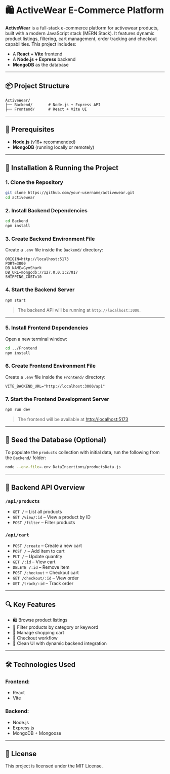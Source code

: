 
# 🛍️ ActiveWear E-Commerce Platform

**ActiveWear** is a full-stack e-commerce platform for activewear products, built with a modern JavaScript stack (MERN Stack). It features dynamic product listings, filtering, cart management, order tracking and checkout capabilities. This project includes:

- A **React + Vite** frontend
- A **Node.js + Express** backend
- **MongoDB** as the database

---

## 📦 Project Structure

```
ActiveWear/
├── Backend/       # Node.js + Express API
├── Frontend/      # React + Vite UI
```

---

## 🧩 Prerequisites

- **Node.js** (v16+ recommended)
- **MongoDB** (running locally or remotely)

---

## 🚀 Installation & Running the Project

### 1. Clone the Repository

```bash
git clone https://github.com/your-username/activewear.git
cd activewear
```

### 2. Install Backend Dependencies

```bash
cd Backend
npm install
```

### 3. Create Backend Environment File

Create a `.env` file inside the `Backend/` directory:

```env
ORIGIN=http://localhost:5173
PORT=3000
DB_NAME=GymShark
DB_URL=mongodb://127.0.0.1:27017
SHIPPING_COST=10
```

### 4. Start the Backend Server

```bash
npm start
```

> The backend API will be running at `http://localhost:3000`.

---

### 5. Install Frontend Dependencies

Open a new terminal window:

```bash
cd ../Frontend
npm install
```

### 6. Create Frontend Environment File

Create a `.env` file inside the `Frontend/` directory:

```env
VITE_BACKEND_URL="http://localhost:3000/api"
```

### 7. Start the Frontend Development Server

```bash
npm run dev
```

> The frontend will be available at [http://localhost:5173](http://localhost:5173)

---

## 🌱 Seed the Database (Optional)

To populate the `products` collection with initial data, run the following from the `Backend/` folder:

```bash
node --env-file=.env DataInsertions/productsData.js
```

---

## 🔗 Backend API Overview

### `/api/products`
- `GET /` – List all products
- `GET /view/:id` – View a product by ID
- `POST /filter` – Filter products

### `/api/cart`
- `POST /create` – Create a new cart
- `POST /` – Add item to cart
- `PUT /` – Update quantity
- `GET /:id` – View cart
- `DELETE /:id` – Remove item
- `POST /checkout` – Checkout cart
- `GET /checkout/:id` – View order
- `GET /track/:id` – Track order

---

## 🔍 Key Features

- 🛍️ Browse product listings
- 🎯 Filter products by category or keyword
- 🛒 Manage shopping cart
- 🧾 Checkout workflow
- 💬 Clean UI with dynamic backend integration

---

## 🛠️ Technologies Used

### Frontend:
- React
- Vite

### Backend:
- Node.js
- Express.js
- MongoDB + Mongoose

---

## 📄 License

This project is licensed under the MIT License.
